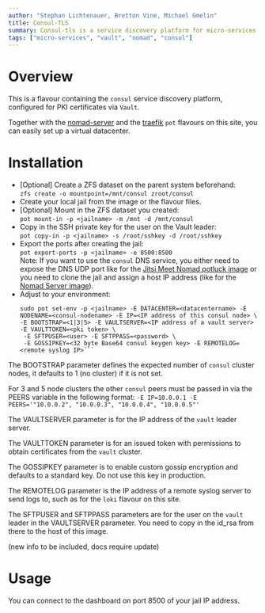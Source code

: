```yaml
---
author: "Stephan Lichtenauer, Bretton Vine, Michael Gmelin"
title: Consul-TLS
summary: Consul-tls is a service discovery platform for micro-services integrated with Vault.
tags: ["micro-services", "vault", "nomad", "consul"]
---
```


# Overview

This is a flavour containing the ```consul``` service discovery platform, configured for PKI certificates  via ```Vault```.

Together with the [nomad-server](https://potluck.honeyguide.net/blog/nomad-server/) and the [traefik](https://potluck.honeyguide.net/blog/traefik-consul/) ```pot``` flavours on this site, you can easily set up a virtual datacenter.

# Installation

* [Optional] Create a ZFS dataset on the parent system beforehand:    
  ```zfs create -o mountpoint=/mnt/consul zroot/consul```
* Create your local jail from the image or the flavour files. 
* [Optional] Mount in the ZFS dataset you created:    
  ```pot mount-in -p <jailname> -m /mnt -d /mnt/consul```
* Copy in the SSH private key for the user on the Vault leader:    
  ```pot copy-in -p <jailname> -s /root/sshkey -d /root/sshkey```
* Export the ports after creating the jail:     
  ```pot export-ports -p <jailname> -e 8500:8500```   
  Note: If you want to use the ```consul``` DNS service, you either need to expose the DNS UDP port like for the [Jitsi Meet Nomad potluck image](https://potluck.honeyguide.net/blog/jitsi-meet-nomad/) or you need to clone the jail and assign a host IP address (like for the [Nomad Server image](https://potluck.honeyguide.net/blog/nomad-server/)).
* Adjust to your environment:    
  ```
  sudo pot set-env -p <jailname> -E DATACENTER=<datacentername> -E NODENAME=<consul-nodename> -E IP=<IP address of this consul node> \
  -E BOOTSTRAP=<1|3|5> -E VAULTSERVER=<IP address of a vault server> -E VAULTTOKEN=<pki token> \
   -E SFTPUSER=<user> -E SFTPPASS=<password> \
   -E GOSSIPKEY=<32 byte Base64 consul keygen key> -E REMOTELOG=<remote syslog IP>```

The BOOTSTRAP parameter defines the expected number of ```consul``` cluster nodes, it defaults to 1 (no cluster) if it is not set.

For 3 and 5 node clusters the other ```consul``` peers must be passed in via the PEERS variable in the following format:
```-E IP=10.0.0.1 -E PEERS='"10.0.0.2", "10.0.0.3", "10.0.0.4", "10.0.0.5"'```

The VAULTSERVER parameter is for the IP address of the ```vault``` leader server.

The VAULTTOKEN parameter is for an issued token with permissions to obtain certificates from the ```vault``` cluster.

The GOSSIPKEY parameter is to enable custom gossip encryption and defaults to a standard key. Do not use this key in production.

The REMOTELOG parameter is the IP address of a remote syslog server to send logs to, such as for the ```loki``` flavour on this site.

The SFTPUSER and SFTPPASS parameters are for the user on the ```vault``` leader in the VAULTSERVER parameter. You need to copy in the id_rsa from there to the host of this image.

(new info to be included, docs require update)

# Usage

You can connect to the dashboard on port 8500 of your jail IP address.
